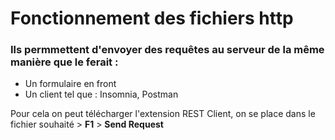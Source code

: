 # Fonctionnement des fichiers http

### Ils permmettent d'envoyer des requêtes au serveur de la même manière que le ferait :
- Un formulaire en front
- Un client tel que : Insomnia, Postman 

Pour cela on peut télécharger l'extension REST Client, on se place dans le fichier souhaité > **F1** > **Send Request**